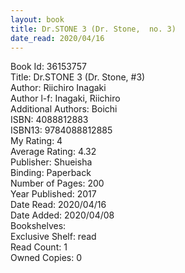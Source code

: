 ```yaml
---
layout: book
title: Dr.STONE 3 (Dr. Stone,  no. 3)
date_read: 2020/04/16
---
```


Book Id: 36153757<br />
Title: Dr.STONE 3 (Dr. Stone, #3)<br />
Author: Riichiro Inagaki<br />
Author l-f: Inagaki, Riichiro<br />
Additional Authors: Boichi<br />
ISBN: 4088812883<br />
ISBN13: 9784088812885<br />
My Rating: 4<br />
Average Rating: 4.32<br />
Publisher: Shueisha<br />
Binding: Paperback<br />
Number of Pages: 200<br />
Year Published: 2017<br />
Date Read: 2020/04/16<br />
Date Added: 2020/04/08<br />
Bookshelves: <br />
Exclusive Shelf: read<br />
Read Count: 1<br />
Owned Copies: 0<br />

